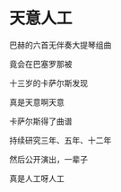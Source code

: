    

# 天意人工

巴赫的六首无伴奏大提琴组曲

竟会在巴塞罗那被

十三岁的卡萨尔斯发现

真是天意啊天意

  

卡萨尔斯得了曲谱

持续研究三年、五年、十二年

然后公开演出，一辈子

真是人工呀人工